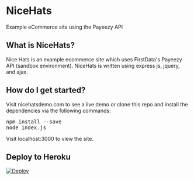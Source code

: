 # NiceHats
Example eCommerce site using the Payeezy API 

## What is NiceHats?
Nice Hats is an example ecommerce site which uses FirstData's Payeezy API (sandbox environment).  NiceHats is written using express js, jquery, and ajax.  

## How do I get started?
Visit nicehatsdemo.com to see a live demo or clone this repo and install the dependencies via the following commands:
<pre>
npm install --save
node index.js
</pre>

Visit localhost:3000 to view the site.

## Deploy to Heroku

[![Deploy](https://www.herokucdn.com/deploy/button.svg)](https://heroku.com/deploy?template=https://github.com/firstdata/NiceHats-Web/tree/master)

